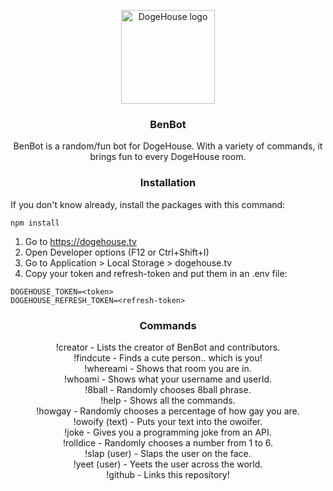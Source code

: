 <p align="center">
  <img src="https://user-images.githubusercontent.com/76412158/112158153-e73fed80-8bb5-11eb-9532-0b4a81358576.png" alt="DogeHouse logo" width="150" height="150"/>
</p>

<h3 align="center">
  <strong>BenBot</strong>
</h3>

<p align="center">
  BenBot is a random/fun bot for DogeHouse. With a variety of commands, it brings fun to every DogeHouse room.
</p>

<h3 align="center">
  <strong>Installation</strong>
</h3>

If you don't know already, install the packages with this command:

```
npm install
```

1. Go to https://dogehouse.tv
2. Open Developer options (F12 or Ctrl+Shift+I)
3. Go to Application > Local Storage > dogehouse.tv
4. Copy your token and refresh-token and put them in an .env file:

```
DOGEHOUSE_TOKEN=<token>
DOGEHOUSE_REFRESH_TOKEN=<refresh-token>
```

<h3 align="center">
  <strong>Commands</strong>
</h3>

<p align="center">
  !creator - Lists the creator of BenBot and contributors.  <br>
!findcute - Finds a cute person.. which is you!  <br>
!whereami - Shows that room you are in.  <br>
!whoami - Shows what your username and userId.  <br>
!8ball - Randomly chooses 8ball phrase.  <br>
!help - Shows all the commands.  <br>
!howgay - Randomly chooses a percentage of how gay you are.  <br>
!owoify (text) - Puts your text into the owoifer.  <br>
!joke - Gives you a programming joke from an API.  <br>
!rolldice - Randomly chooses a number from 1 to 6.  <br>
!slap (user) - Slaps the user on the face.  <br>
!yeet (user) - Yeets the user across the world. <br>
!github - Links this repository!
</p>

